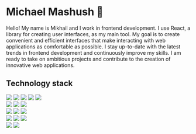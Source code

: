 # Michael Mashush 💜

Hello! My name is Mikhail and I work in frontend development. 
I use React, a library for creating user interfaces, as my main tool. 
My goal is to create convenient and efficient interfaces that make 
interacting with web applications as comfortable as possible. I stay 
up-to-date with the latest trends in frontend development and continuously 
improve my skills. I am ready to take on ambitious projects and contribute 
to the creation of innovative web applications.

## Technology stack

<div>
  <img src="https://img.shields.io/badge/html-%23222222.svg?style=for-the-badge&logo=html5&logoColor=E34F26" />
  <img src="https://img.shields.io/badge/css-%23222222.svg?style=for-the-badge&logo=css3&logoColor=1572B6"/>
  <img src="https://img.shields.io/badge/sass-%23222222.svg?style=for-the-badge&logo=sass&logoColor=CC6699"/>
  <img src="https://img.shields.io/badge/javascript-%23222222.svg?style=for-the-badge&logo=javascript&logoColor=F7DF1E" />
  <img src="https://img.shields.io/badge/typescript-%23222222.svg?style=for-the-badge&logo=typescript&logoColor=3178C6" />
</div>

<div>
  <img src="https://img.shields.io/badge/react-%23222222.svg?style=for-the-badge&logo=react&logoColor=61DAFB" />
  <img src="https://img.shields.io/badge/redux-%23222222.svg?style=for-the-badge&logo=redux&logoColor=764ABC" />
  <img src="https://img.shields.io/badge/zustand-%23222222.svg?style=for-the-badge&logo=react&logoColor=FFB330" />
</div>

<div>
  <img src="https://img.shields.io/badge/webpack-%23222222.svg?style=for-the-badge&logo=webpack&logoColor=8DD6F9" />
  <img src="https://img.shields.io/badge/vite-%23222222.svg?style=for-the-badge&logo=vite&logoColor=646CFF" />
  <img src="https://img.shields.io/badge/vitest-%23222222.svg?style=for-the-badge&logo=vitest&logoColor=6E9F18" />
</div>

<div>
  <img src="https://img.shields.io/badge/eslint-%23222222.svg?style=for-the-badge&logo=eslint&logoColor=4B32C3" />
  <img src="https://img.shields.io/badge/stylelint-%23222222.svg?style=for-the-badge&logo=stylelint&logoColor=263238" />
  <img src="https://img.shields.io/badge/prettier-%23222222.svg?style=for-the-badge&logo=prettier&logoColor=F7B93E" />
</div>

<div>
  <img src="https://img.shields.io/badge/firebase-%23222222.svg?style=for-the-badge&logo=firebase&logoColor=DD2C00" />
  <img src="https://img.shields.io/badge/supabase-%23222222.svg?style=for-the-badge&logo=supabase&logoColor=3FCF8E" />
</div>
